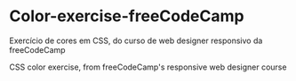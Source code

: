 # Color-exercise-freeCodeCamp



Exercício de cores em CSS, do curso de web designer responsivo da freeCodeCamp


CSS color exercise, from freeCodeCamp's responsive web designer course
